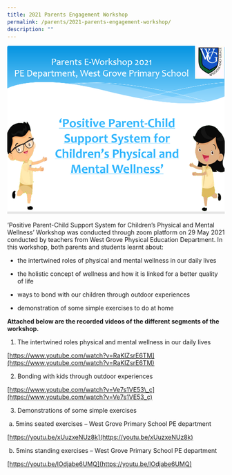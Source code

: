 ```yaml
---
title: 2021 Parents Engagement Workshop
permalink: /parents/2021-parents-engagement-workshop/
description: ""
---
```

![](/images/PE.png)

‘Positive Parent-Child Support System for Children’s Physical and Mental Wellness’ Workshop was conducted through zoom platform on 29 May 2021 conducted by teachers from West Grove Physical Education Department. In this workshop, both parents and students learnt about:

- the intertwined roles of physical and mental wellness in our daily lives

- the holistic concept of wellness and how it is linked for a better quality of life

- ways to bond with our children through outdoor experiences

- demonstration of some simple exercises to do at home

**Attached below are the recorded videos of the different segments of the workshop.**

1. The intertwined roles physical and mental wellness in our daily lives

[https://www.youtube.com/watch?v=RaKIZsrE6TM](https://www.youtube.com/watch?v=RaKIZsrE6TM)

2. Bonding with kids through outdoor experiences

[https://www.youtube.com/watch?v=Ve7s1VE53\_c](https://www.youtube.com/watch?v=Ve7s1VE53_c)

3. Demonstrations of some simple exercises

 a. 5mins seated exercises – West Grove Primary School PE department

[https://youtu.be/xUuzxeNUz8k](https://youtu.be/xUuzxeNUz8k)

 b. 5mins standing exercises – West Grove Primary School PE department

[https://youtu.be/lOdjabe6UMQ](https://youtu.be/lOdjabe6UMQ)